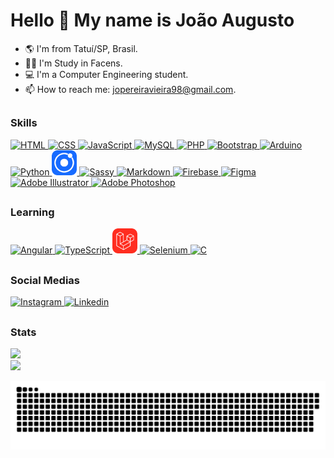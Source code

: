 # Hello 👋 My name is João Augusto

- 🌎 I'm from Tatuí/SP, Brasil.
- 👨‍🎓 I'm Study in Facens.
- 💻 I'm a Computer Engineering student.
- 📫 How to reach me: jopereiravieira98@gmail.com.
  
##  
  
### Skills

<div>
  <a href="https://developer.mozilla.org/pt-BR/docs/Web/HTML" target="_blank" rel="noreferrer">
    <img src="https://skillicons.dev/icons?i=html" height="40px" alt="HTML">
  </a>

  <a href="https://developer.mozilla.org/pt-BR/docs/Web/CSS" target="_blank" rel="noreferrer">
    <img src="https://skillicons.dev/icons?i=css" height="40px" alt="CSS">
  </a>

  <a href="https://developer.mozilla.org/pt-BR/docs/Web/JavaScript" target="_blank" rel="noreferrer">
    <img src="https://skillicons.dev/icons?i=js" height="40px" alt="JavaScript">
  </a>

  <a href="https://www.mysql.com/" target="_blank" rel="noreferrer">
    <img src="https://skillicons.dev/icons?i=mysql" height="40px" alt="MySQL">
  </a>

  <a href="https://www.php.net/" target="_blank" rel="noreferrer">
    <img src="https://skillicons.dev/icons?i=php" height="40px" alt="PHP">
  </a>

  <a href="https://getbootstrap.com/" target="_blank" rel="noreferrer">
    <img src="https://skillicons.dev/icons?i=bootstrap" height="40px" alt="Bootstrap"> 
  </a>

  <a href="https://www.arduino.cc/" target="_blank" rel="noreferrer">
    <img src="https://skillicons.dev/icons?i=arduino" height="40px" alt="Arduino">
  </a>

  <a href="https://www.python.org/" target="_blank" rel="noreferrer">
    <img src="https://skillicons.dev/icons?i=py" height="40px" alt="Python">
  </a>

  <a href="https://ionicframework.com/" target="_blank" rel="noreferrer">
    <img src="https://raw.githubusercontent.com/Jopereira2005/icons/f607b5906bacbd6fdfd80fc6b4d0f4294dc1fcc9/ionic.svg" height="40px" alt="Ionic">
  </a>

  <a href="https://sass-lang.com/" target="_blank" rel="noreferrer">
    <img src="https://skillicons.dev/icons?i=sass" height="40" alt="Sassy">
  </a>

  <a href="https://sass-lang.com/" target="_blank" rel="noreferrer">
      <img src="https://skillicons.dev/icons?i=md" height="40" alt="Markdown">
  </a>

  <a href="firebase.google.com" target="_blank" rel="noreferrer">
     <img src="https://skillicons.dev/icons?i=firebase" height="40" alt="Firebase">
  </a>
  
  <a href="https://www.figma.com/" target="_blank" rel="noreferrer">
     <img src="https://skillicons.dev/icons?i=figma" height="40" alt="Figma">
  </a>
  
  <a href="https://www.google.com/search?q=adobe+illustrator&oq=adobe+ill&gs_lcrp=EgZjaHJvbWUqCggAEAAYsQMYgAQyCggAEAAYsQMYgAQyCggBEAAYsQMYgAQyCggCEAAYsQMYgAQyBwgDEAAYgAQyBwgEEAAYgAQyBggFEEUYQDIHCAYQABiABDIHCAcQABiABNIBCDIyMDhqMGo3qAIAsAIA&sourceid=chrome&ie=UTF-8#ip=1" target="_blank" rel="noreferrer">
    <img src="https://skillicons.dev/icons?i=ai" height="40px" alt="Adobe Illustrator">
  </a>

  <a href="https://www.google.com/search?q=adobe+photoshop&sca_esv=562390864&sxsrf=AB5stBhFkgikZBv9wffesNbL18tz3b-WTg%3A1693778108919&ei=vAD1ZOnYN8vN1sQP0OWo6A0&oq=adobe+pho&gs_lp=Egxnd3Mtd2l6LXNlcnAiCWFkb2JlIHBobyoCCAAyCBAAGIAEGLEDMggQABiABBixAzIFEAAYgAQyCBAAGIAEGLEDMggQABiABBixAzIFEAAYgAQyBRAAGIAEMgsQABiABBixAxiDATIFEAAYgAQyBRAAGIAESMMjUIgGWNsWcAB4ApABAJgBtwGgAZ0HqgEDMC42uAEDyAEA-AEBwgIEEAAYR8ICBxAjGIoFGCfCAgoQABiKBRixAxhDwgIHEAAYigUYQ8ICChAAGIAEGLEDGAriAwQYACBBiAYBkAYI&sclient=gws-wiz-serp" target="_blank" rel="noreferrer">
    <img src="https://skillicons.dev/icons?i=ps" height="40" alt="Adobe Photoshop"> 
  </a>
</div>

##

### Learning

<div>
  <a href="https://angular.io/" target="_blank" rel="noreferrer">
    <img src="https://skillicons.dev/icons?i=angular" height="40px" alt="Angular">
  </a>

  <a href="https://www.typescriptlang.org/" target="_blank" rel="noreferrer">
    <img src="https://skillicons.dev/icons?i=ts" height="40px" alt="TypeScript">
  </a>
  
  <a href="https://laravel.com/" target="_blank" rel="noreferrer">
    <img src="https://raw.githubusercontent.com/Jopereira2005/icons/f607b5906bacbd6fdfd80fc6b4d0f4294dc1fcc9/laravel.svg" height="40px" alt="Laravel">
  </a>

  <a href="https://www.selenium.dev/" target="_blank" rel="noreferrer">
    <img src="https://skillicons.dev/icons?i=selenium" height="40px" alt="Selenium">
  </a>

  <a href="https://www.selenium.dev/" target="_blank" rel="noreferrer">
    <img src="https://skillicons.dev/icons?i=c" height="40px" alt="C">
  </a>

</div>

##

### Social Medias

<div>
  <a href="https://www.instagram.com/_pjoao.augusto/" target="_blank" rel="noreferrer">
    <img src="https://skillicons.dev/icons?i=instagram" height="40px" alt="Instagram">
  </a>

  <a href="https://www.linkedin.com/in/pjoao-augusto" target="_blank" rel="noreferrer">
    <img src="https://skillicons.dev/icons?i=linkedin" height="40px" alt="Linkedin">
  </a>
</div>

##

### Stats
<div>
  <a href"https://github.com/Jopereira2005">
    <img height"180px" src="https://github-readme-stats.vercel.app/api/top-langs/?username=Jopereira2005&theme=tokyonight&langs_count=10">
  </a>
</div>

<div>
  <a href"https://github.com/Jopereira2005">
    <img height"180px" src="https://github-readme-stats.vercel.app/api?username=Jopereira2005&theme=tokyonight&show_icons=true&include_all_commits=true&count_private=false">
  </a>
</div>

![snake animation](https://github.com/Jopereira2005/Jopereira2005/blob/output/github-contribution-grid-snake-dark.svg)


    
<!--
**Jopereira2005/Jopereira2005** is a ✨ _special_ ✨ repository because its `README.md` (this file) appears on your GitHub profile.

Here are some ideas to get you started:

- 🔭 I’m currently working on ...
- 🌱 I’m currently learning ...
- 👯 I’m looking to collaborate on ...
- 🤔 I’m looking for help with ...
- 💬 Ask me about ...
- 📫 How to reach me: ...



-->
